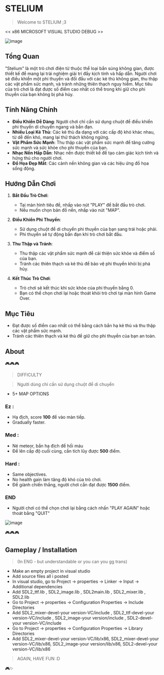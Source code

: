 # STELIUM

> Welcome to STELIUM ;3

<< x86 MICROSOFT VISUAL STUDIO DEBUG >>

![image](https://github.com/l4reve/txtms/assets/143638421/cc15596f-6da2-42a7-a542-03cf96e449bf)

## Tổng Quan

"Stelium" là một trò chơi điện tử thuộc thể loại bắn súng không gian, được thiết kế để mang lại trải nghiệm giải trí đầy kịch tính và hấp dẫn. Người chơi sẽ điều khiển một phi thuyền và đối đầu với các kẻ thù không gian, thu thập các vật phẩm sức mạnh, và tránh những thiên thạch nguy hiểm. Mục tiêu của trò chơi là đạt được số điểm cao nhất có thể trong khi giữ cho phi thuyền của bạn không bị phá hủy.

## Tính Năng Chính

- **Điều Khiển Dễ Dàng**: Người chơi chỉ cần sử dụng chuột để điều khiển phi thuyền di chuyển ngang và bắn đạn.
- **Nhiều Loại Kẻ Thù**: Các kẻ thù đa dạng với các cấp độ khó khác nhau, từ dễ đến khó, mang lại thử thách không ngừng.
- **Vật Phẩm Sức Mạnh**: Thu thập các vật phẩm sức mạnh để tăng cường sức mạnh và sức khỏe cho phi thuyền của bạn.
- **Nhạc Nền Hấp Dẫn**: Nhạc nền được thiết kế để tạo cảm giác kịch tính và hứng thú cho người chơi.
- **Đồ Họa Đẹp Mắt**: Các cảnh nền không gian và các hiệu ứng đồ họa sống động.

## Hướng Dẫn Chơi

1. **Bắt Đầu Trò Chơi**:
    - Tại màn hình tiêu đề, nhấp vào nút "PLAY" để bắt đầu trò chơi.
    - Nếu muốn chọn bản đồ nền, nhấp vào nút "MAP".

2. **Điều Khiển Phi Thuyền**:
    - Sử dụng chuột để di chuyển phi thuyền của bạn sang trái hoặc phải.
    - Phi thuyền sẽ tự động bắn đạn khi trò chơi bắt đầu.

3. **Thu Thập và Tránh**:
    - Thu thập các vật phẩm sức mạnh để cải thiện sức khỏe và điểm số của bạn.
    - Tránh các thiên thạch và kẻ thù để bảo vệ phi thuyền khỏi bị phá hủy.

4. **Kết Thúc Trò Chơi**:
    - Trò chơi sẽ kết thúc khi sức khỏe của phi thuyền bằng 0.
    - Bạn có thể chọn chơi lại hoặc thoát khỏi trò chơi tại màn hình Game Over.

## Mục Tiêu

- Đạt được số điểm cao nhất có thể bằng cách bắn hạ kẻ thù và thu thập các vật phẩm sức mạnh.
- Tránh các thiên thạch và kẻ thù để giữ cho phi thuyền của bạn an toàn.

## About
🎮🎮🎮
> DIFFICULTY

> Người dùng chỉ cần sử dụng chuột để di chuyển

- 5+ MAP OPTIONS
  
### Ez : 

- Hạ địch, score **100** để vào màn tiếp.
- Gradually faster.

### Med : 

- Né meteor, bắn hạ địch để hồi máu
- Để lên cấp độ cuối cùng, cần tích lũy được **500** điểm.

### Hard : 

- Same objectives.
- No health gain làm tăng độ khó của trò chơi.
- Để giành chiến thắng, người chơi cần đạt được **1500** điểm.

### END

- Người chơi có thể chọn chơi lại bằng cách nhấn "PLAY AGAIN" hoặc thoát bằng "QUIT"

![image](https://github.com/l4reve/txtms/assets/143638421/9160b07d-e1f9-4ce6-a3d7-778182d3c56c)

🎮🎮🎮

## Gameplay / Installation
> (In ENG - but understandable or you can you gg trans)


- Make an empty project in visual studio
- Add source files all i posted
- In visual studio, go to Project -> properties -> Linker -> Input -> Additional dependencies
- Add SDL2_ttf.lib , SDL2_image.lib , SDL2main.lib , SDL2_mixer.lib , SDL2.lib
- Go to Project -> properties -> Configuration Properties -> Include Directories
- Add SDL2_mixer-devel-your version-VC/include , SDL2_ttf-devel-your version-VC/include , SDL2_image-your version/include , SDL2-devel-your version-VC/include
- Go to Project -> properties -> Configuration Properties -> Library Directories
- Add SDL2_mixer-devel-your version-VC/lib/x86, SDL2_mixer-devel-your version-VC/lib/x86, SDL2_image-your version/lib/x86, SDL2-devel-your version-VC/lib/x86

> AGAIN, HAVE FUN :D

🎮✨

